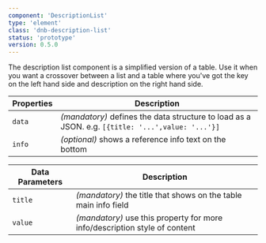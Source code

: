 ```yaml
---
component: 'DescriptionList'
type: 'element'
class: 'dnb-description-list'
status: 'prototype'
version: 0.5.0
---
```


The description list component is a simplified version of a table.
Use it when you want a crossover between a list and a table where you've got the key on the left hand side and description on the right hand side.

| Properties | Description                                                                                      |
| ---------- | ------------------------------------------------------------------------------------------------ |
| `data`     | _(mandatory)_ defines the data structure to load as a JSON. e.g. `[{title: '...',value: '...'}]` |
| `info`     | _(optional)_ shows a reference info text on the bottom                                           |

| Data Parameters | Description                                                                |
| --------------- | -------------------------------------------------------------------------- |
| `title`         | _(mandatory)_ the title that shows on the table main info field            |
| `value`         | _(mandatory)_ use this property for more info/description style of content |
